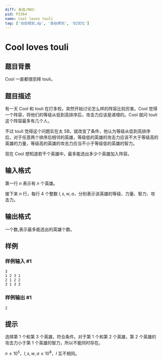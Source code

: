 ```yaml
---
diff: 省选/NOI-
pid: P3364
name: Cool loves touli
tag: ['动态规划,dp', '洛谷原创', 'O2优化']
---
```

# Cool loves touli
## 题目背景

Cool 一直都很崇拜 touli。

## 题目描述

有一天 Cool 和 touli 在打多校，突然开始讨论怎么样的阵容比较厉害。Cool 觉得一个阵容，将他们的等级从低到高排序后，攻击力应该是递增的。Cool 就问 touli 这个阵容最多有几个人。

不过 touli 觉得这个问题实在太 SB，就改变了条件，他认为等级从低到高排序后，对于任意两个排序后相邻的英雄，等级低的英雄的攻击力应该不大于等级高的英雄的力量，等级高的英雄的攻击力应当不小于等级低的英雄的智力。

现在 Cool 想知道若干个英雄中，最多能选出多少个英雄加入阵容。
## 输入格式

第一行 $n$ 表示有 $n$ 个英雄。

接下来 $n$ 行，每行 $4$ 个整数 $l,s,w,a$，分别表示该英雄的等级、力量、智力、攻击力。
## 输出格式

一个数,表示最多能选出的英雄个数。

## 样例

### 样例输入 #1
```
3
1 2 3 1
2 1 2 2
3 1 3 3
```
### 样例输出 #1
```
2
```
## 提示

选择第 $1$ 个和第 $3$ 个英雄，符合条件。对于第 $1$ 个和第 $2$ 个英雄，第 $2$ 个英雄的攻击力小于第 $1$ 个英雄的智力，所以不能同时存在。

$n\leq 10^5$，$l,s,w,a\le10^8$，$l$ 互不相同。
